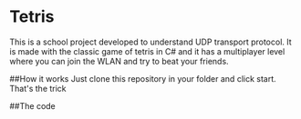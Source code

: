 # Tetris
This is a school project developed to understand UDP transport protocol. It is made with the classic game of tetris in C# 
and it has a multiplayer level where you can join the WLAN and try to beat your friends.

##How it works
Just clone this repository in your folder and click start. That's the trick

##The code
